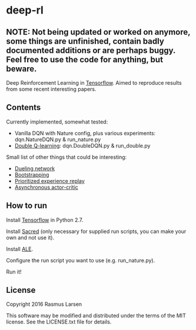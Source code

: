 # deep-rl
## NOTE: Not being updated or worked on anymore, some things are unfinished, contain badly documented additions or are perhaps buggy. Feel free to use the code for anything, but beware.
Deep Reinforcement Learning in [Tensorflow](https://github.com/tensorflow/tensorflow).
Aimed to reproduce results from some recent interesting papers.

## Contents
Currently implemented, somewhat tested:
- Vanilla DQN with Nature config, plus various experiments: dqn.NatureDQN.py & run_nature.py
- [Double Q-learning](http://arxiv.org/abs/1509.06461): dqn.DoubleDQN.py & run_double.py

Small list of other things that could be interesting:
- [Dueling network](http://arxiv.org/pdf/1511.06581v2.pdf)
- [Bootstrapping](http://arxiv.org/abs/1602.04621)
- [Prioritized experience replay](http://arxiv.org/abs/1511.05952)
- [Asynchronous actor-critic](http://arxiv.org/abs/1602.01783)

## How to run
Install [Tensorflow](https://github.com/tensorflow/tensorflow) in Python 2.7.

Install [Sacred](https://sacred.readthedocs.org/en/latest/index.html) (only necessary for supplied run scripts, you can make your own and not use it).

Install [ALE](https://github.com/mgbellemare/Arcade-Learning-Environment).

Configure the run script you want to use (e.g. run_nature.py).

Run it!


## License
Copyright 2016 Rasmus Larsen

This software may be modified and distributed under the terms
of the MIT license. See the LICENSE.txt file for details.
